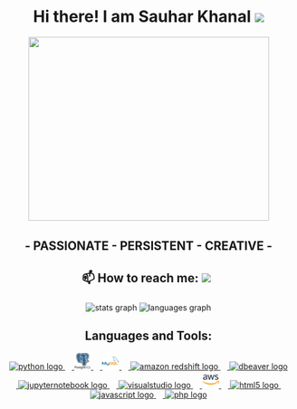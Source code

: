<div align="center">
  <h1> Hi there! I am Sauhar Khanal <img src="https://media4.giphy.com/media/v1.Y2lkPTc5MGI3NjExNTlyenJxYWQ1dHhmeHowbmM3aG9ncmV1NjJqNmFjdWZpdDl4dmpsMiZlcD12MV9pbnRlcm5hbF9naWZfYnlfaWQmY3Q9Zw/HscDLzkO8EOTmgkhQP/giphy.gif"  width="35px" /> </h1>

<!--
**sauhark/sauhark** is a ✨ _special_ ✨ repository because its `README.md` (this file) appears on your GitHub profile.

Here are some ideas to get you started:

- 🔭 I’m currently working on ...
- 🌱 I’m currently learning ...
- 👯 I’m looking to collaborate on ...
- 🤔 I’m looking for help with ...
- 💬 Ask me about ...
- 📫 How to reach me: ...
- 😄 Pronouns: ...
- ⚡ Fun fact: ...
-->


<img src="https://cdn.dribbble.com/userupload/22906166/file/original-ffcac8e074af7de5e6ac6db9873dff66.gif" height="325px" width="425px" />
<h2>- PASSIONATE - PERSISTENT - CREATIVE - </h2>
 
 <h2>📫 How to reach me:
 <a href="https://www.linkedin.com/in/sauhar-khanal-87b058199"><img src="https://1000logos.net/wp-content/uploads/2017/03/Color-of-the-LinkedIn-Logo.jpg" width="35" style="margin-right: 8px;"  /></a>  </h2>
</div>

###

<div align="center">
  <img src="https://github-readme-stats.vercel.app/api?username=sauhar&hide_title=false&hide_rank=false&show_icons=true&include_all_commits=true&count_private=true&disable_animations=false&theme=dracula&locale=en&hide_border=false" height="150" alt="stats graph"  />
  <img src="https://github-readme-stats.vercel.app/api/top-langs?username=sauhar&locale=en&hide_title=false&layout=compact&card_width=320&langs_count=5&theme=dracula&hide_border=false" height="150" alt="languages graph"  />
</div>

###

###
<h2 align="center" class="heading-element" dir="auto">Languages and Tools:</h2>
<div align="center">
  <a href="https://www.python.org/"><img src="https://cdn.jsdelivr.net/gh/devicons/devicon/icons/python/python-original.svg" height="30" alt="python logo"  />
  <img width="12" />
  <a href="https://www.postgresql.org/"><img src="https://raw.githubusercontent.com/devicons/devicon/master/icons/postgresql/postgresql-original-wordmark.svg" height="30" alt="postgresql logo"  />
  <img width="12" />
  <a href="https://www.mysql.com/"><img src="https://raw.githubusercontent.com/devicons/devicon/master/icons/mysql/mysql-original-wordmark.svg" height="30" alt="mysql logo"  />
  <img width="12" />
  <a href="https://aws.amazon.com/redshift/"><img src="https://upload.wikimedia.org/wikipedia/commons/thumb/7/73/Amazon-Redshift-Logo.svg/150px-Amazon-Redshift-Logo.svg.png" height="30" alt="amazon redshift logo"  />
  <img width="12" />
  <a href="https://dbeaver.io/"><img src="https://imgs.search.brave.com/vtwcXH-Rd5Lzz2xy7pE7ynM7rOuWRcTTdiHHV-BOakg/rs:fit:860:0:0:0/g:ce/aHR0cHM6Ly91cGxv/YWQud2lraW1lZGlh/Lm9yZy93aWtpcGVk/aWEvY29tbW9ucy9i/L2I1L0RCZWF2ZXJf/bG9nby5zdmc" height="30" alt="dbeaver logo"  />
  <img width="12" />
  <a href="https://jupyter.org/"><img src="https://imgs.search.brave.com/TchlXK1tJhz2ck4gsegslVI-2FwUit2egtNFiFRiMwU/rs:fit:500:0:0:0/g:ce/aHR0cHM6Ly93d3cu/bmljZXBuZy5jb20v/cG5nL2RldGFpbC83/MC03MDE5OTlfanVw/eXRlci1sb2dvLnBu/Zw" height="30" 
    alt="jupyternotebook logo"  />
  <img width="12" />
  <a href="https://code.visualstudio.com/"><img src="https://imgs.search.brave.com/DYf_5lkP3ds1GnMFlU93-ggc4mvthxdgIXvLqgKd4bw/rs:fit:500:0:0:0/g:ce/aHR0cHM6Ly91cGxv/YWQud2lraW1lZGlh/Lm9yZy93aWtpcGVk/aWEvY29tbW9ucy85/LzlhL1Zpc3VhbF9T/dHVkaW9fQ29kZV8x/LjM1X2ljb24uc3Zn" height="30" 
    alt="visualstudio logo"  />
  <img width="12" />
 <a href="https://aws.amazon.com/"> <img src="https://raw.githubusercontent.com/devicons/devicon/master/icons/amazonwebservices/amazonwebservices-original-wordmark.svg" height="30" alt="amazonwebservices logo"  />
  <img width="12" />
  <a href="https://www.w3.org/html/"><img src="https://cdn.jsdelivr.net/gh/devicons/devicon/icons/html5/html5-original.svg" height="30" alt="html5 logo"  />
  <img width="12" />
  <a href="https://www.javascript.com/"><img src="https://cdn.jsdelivr.net/gh/devicons/devicon/icons/javascript/javascript-original.svg" height="30" alt="javascript logo"  />
  <img width="12" />
  <a href="https://www.php.net/"><img src="https://www.php.net//images/logos/new-php-logo.svg" height="30" alt="php logo"  />
</div>

###


<br clear="both">


###

</div>
